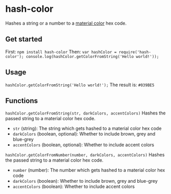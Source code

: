 # hash-color
Hashes a string or a number to a [material color](https://material.io/guidelines/style/color.html#color-color-palette) hex code.

## Get started
First:
`npm install hash-color`
Then:
`
var hashColor = require('hash-color');
console.log(hashColor.getColorFromString('Hello world!'));
`
## Usage
`hashColor.getColorFromString('Hello world!');`
The result is: `#039BE5`

## Functions
`hashColor.getColorFromString(str, darkColors, accentColors)`
Hashes the passed string to a material color hex code.
* `str` (string): The string which gets hashed to a material color hex code
* `darkColors` (boolean, optional): Whether to include brown, grey and blue-grey
* `accentColors` (boolean, optional): Whether to include accent colors

`hashColor.getColorFromNumber(number, darkColors, accentColors)`
Hashes the passed string to a material color hex code.
* `number` (number): The number which gets hashed to a material color hex code
* `darkColors` (boolean): Whether to include brown, grey and blue-grey
* `accentColors` (boolean): Whether to include accent colors
